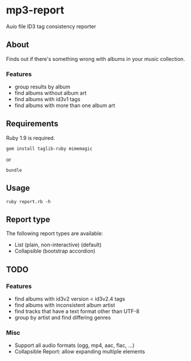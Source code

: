 mp3-report
==========

Auio file ID3 tag consistency reporter

## About
Finds out if there's something wrong with albums in your music collection.

### Features
* group results by album
* find albums without album art
* find albums with id3v1 tags
* find albums with more than one album art

## Requirements

Ruby 1.9 is required.

`gem install taglib-ruby mimemagic`

or

`bundle`

## Usage

`ruby report.rb -h`

## Report type

The following report types are available:
* List (plain, non-interactive) (default)
* Collapsible (bootstrap accordion)

## TODO

### Features
* find albums with id3v2 version < id3v2.4 tags
* find albums with inconsistent album artist
* find tracks that have a text format other than UTF-8
* group by artist and find differing genres

### Misc
* Support all audio formats (ogg, mp4, aac, flac, ...)
* Collapsible Report: allow expanding multiple elements
